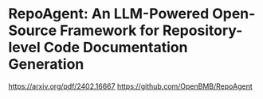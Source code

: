 # RepoAgent: An LLM-Powered Open-Source Framework for Repository-level Code Documentation Generation

https://arxiv.org/pdf/2402.16667
https://github.com/OpenBMB/RepoAgent

## 
